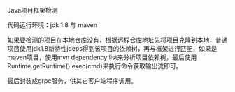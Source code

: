 Java项目框架检测

代码运行环境：jdk 1.8 与 maven

如果要检测的项目在本地仓库没有，根据远程仓库地址先将项目克隆到本地，普通项目使用jdk1.8新特性jdeps得到该项目的依赖树，再与框架进行匹配，如果是maven项目，使用mvn dependency:list来分析项目依赖树，最后使用Runtime.getRuntime().exec(cmd)来执行命令获取输出流即可。

最后封装成grpc服务，供其它客户端程序调用。